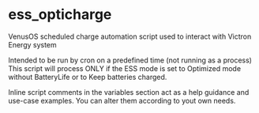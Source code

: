 # ess_opticharge
VenusOS scheduled charge automation script used to interact with Victron Energy system

Intended to be run by cron on a predefined time (not running as a process)
This script will process ONLY if the ESS mode is set to Optimized mode without BatteryLife or to Keep batteries charged.

Inline script comments in the variables section act as a help guidance and use-case examples.
You can alter them according to yout own needs.
